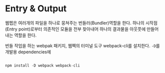 # Entry & Output 

웹펩은 여러개의 파일을 하나로 뭉쳐주는 번들러(Bundler)역할을 한다. 하나의 시작점(Entry point)로부터 의존적인 모듈을 전부 찾아내어 하나의 결과물을 아웃풋에 만들어내는 역할을 한다.

번들 작업을 하는 webpak 패키지, 웹펙의 터미널 도구 webpack-cli를 설치한다.
`-D`를 개발용 dependencies에 


```javascript

npm install -D webpack webpack-cli

```